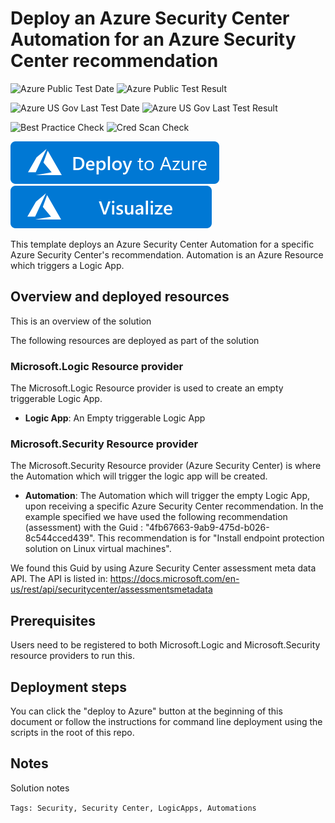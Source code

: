 # Deploy an Azure Security Center Automation for an Azure Security Center recommendation

![Azure Public Test Date](https://azurequickstartsservice.blob.core.windows.net/badges/101-securitycenter-create-automation-for-specific-recommendations/PublicLastTestDate.svg)
![Azure Public Test Result](https://azurequickstartsservice.blob.core.windows.net/badges/101-securitycenter-create-automation-for-specific-recommendations/PublicDeployment.svg)

![Azure US Gov Last Test Date](https://azurequickstartsservice.blob.core.windows.net/badges/101-securitycenter-create-automation-for-specific-recommendations/FairfaxLastTestDate.svg)
![Azure US Gov Last Test Result](https://azurequickstartsservice.blob.core.windows.net/badges/101-securitycenter-create-automation-for-specific-recommendations/FairfaxDeployment.svg)

![Best Practice Check](https://azurequickstartsservice.blob.core.windows.net/badges/101-securitycenter-create-automation-for-specific-recommendations/BestPracticeResult.svg)
![Cred Scan Check](https://azurequickstartsservice.blob.core.windows.net/badges/101-securitycenter-create-automation-for-specific-recommendations/CredScanResult.svg)

[![Deploy To Azure](https://raw.githubusercontent.com/Azure/azure-quickstart-templates/master/1-CONTRIBUTION-GUIDE/images/deploytoazure.svg?sanitize=true)](https://portal.azure.com/#create/Microsoft.Template/uri/https%3A%2F%2Fraw.githubusercontent.com%2FAzure%2Fazure-quickstart-templates%2Fmaster%2F101-securitycenter-create-automation-for-specific-recommendations%2Fazuredeploy.json)
[![Visualize](https://raw.githubusercontent.com/Azure/azure-quickstart-templates/master/1-CONTRIBUTION-GUIDE/images/visualizebutton.svg?sanitize=true)](http://armviz.io/#/?load=https%3A%2F%2Fraw.githubusercontent.com%2FAzure%2Fazure-quickstart-templates%2Fmaster%2F101-securitycenter-create-automation-for-specific-recommendations%2Fazuredeploy.json)

This template deploys an Azure Security Center Automation for a specific Azure
Security Center's recommendation. Automation is an Azure Resource which triggers
a Logic App.

## Overview and deployed resources

This is an overview of the solution

The following resources are deployed as part of the solution

### Microsoft.Logic Resource provider

The Microsoft.Logic Resource provider is used to create an empty triggerable
Logic App.

- **Logic App**: An Empty triggerable Logic App

### Microsoft.Security Resource provider

The Microsoft.Security Resource provider (Azure Security Center) is where the
Automation which will trigger the logic app will be created.

- **Automation**: The Automation which will trigger the empty Logic App, upon
  receiving a specific Azure Security Center recommendation. In the example
  specified we have used the following recommendation (assessment) with the Guid
  : "4fb67663-9ab9-475d-b026-8c544cced439". This recommendation is for "Install
  endpoint protection solution on Linux virtual machines".

We found this Guid by using Azure Security Center assessment meta data API. The
API is listed in:
https://docs.microsoft.com/en-us/rest/api/securitycenter/assessmentsmetadata

## Prerequisites

Users need to be registered to both Microsoft.Logic and Microsoft.Security
resource providers to run this.

## Deployment steps

You can click the "deploy to Azure" button at the beginning of this document or
follow the instructions for command line deployment using the scripts in the
root of this repo.

## Notes

Solution notes

`Tags: Security, Security Center, LogicApps, Automations`

